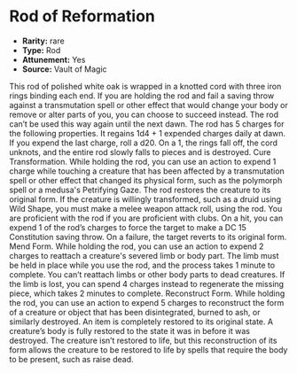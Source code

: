 
# Rod of Reformation

* **Rarity:** rare
* **Type:** Rod
* **Attunement:** Yes
* **Source:** Vault of Magic


This rod of polished white oak is wrapped in a knotted cord with three iron rings binding each end. If you are holding the rod and fail a saving throw against a transmutation spell or other effect that would change your body or remove or alter parts of you, you can choose to succeed instead. The rod can’t be used this way again until the next dawn. The rod has 5 charges for the following properties. It regains 1d4 + 1 expended charges daily at dawn. If you expend the last charge, roll a d20. On a 1, the rings fall off, the cord unknots, and the entire rod slowly falls to pieces and is destroyed. Cure Transformation. While holding the rod, you can use an action to expend 1 charge while touching a creature that has been affected by a transmutation spell or other effect that changed its physical form, such as the polymorph spell or a medusa's Petrifying Gaze. The rod restores the creature to its original form. If the creature is willingly transformed, such as a druid using Wild Shape, you must make a melee weapon attack roll, using the rod. You are proficient with the rod if you are proficient with clubs. On a hit, you can expend 1 of the rod’s charges to force the target to make a DC 15 Constitution saving throw. On a failure, the target reverts to its original form. Mend Form. While holding the rod, you can use an action to expend 2 charges to reattach a creature's severed limb or body part. The limb must be held in place while you use the rod, and the process takes 1 minute to complete. You can’t reattach limbs or other body parts to dead creatures. If the limb is lost, you can spend 4 charges instead to regenerate the missing piece, which takes 2 minutes to complete. Reconstruct Form. While holding the rod, you can use an action to expend 5 charges to reconstruct the form of a creature or object that has been disintegrated, burned to ash, or similarly destroyed. An item is completely restored to its original state. A creature’s body is fully restored to the state it was in before it was destroyed. The creature isn’t restored to life, but this reconstruction of its form allows the creature to be restored to life by spells that require the body to be present, such as raise dead.
